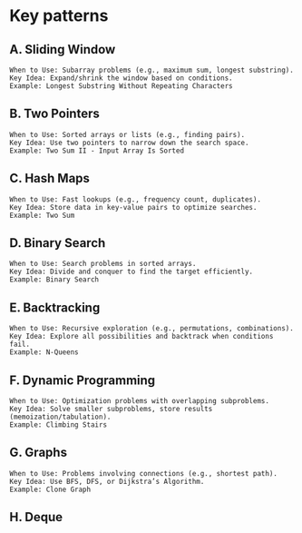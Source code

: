 # Key patterns

## A. Sliding Window

    When to Use: Subarray problems (e.g., maximum sum, longest substring).
    Key Idea: Expand/shrink the window based on conditions.
    Example: Longest Substring Without Repeating Characters

## B. Two Pointers

    When to Use: Sorted arrays or lists (e.g., finding pairs).
    Key Idea: Use two pointers to narrow down the search space.
    Example: Two Sum II - Input Array Is Sorted

## C. Hash Maps

    When to Use: Fast lookups (e.g., frequency count, duplicates).
    Key Idea: Store data in key-value pairs to optimize searches.
    Example: Two Sum

## D. Binary Search

    When to Use: Search problems in sorted arrays.
    Key Idea: Divide and conquer to find the target efficiently.
    Example: Binary Search

## E. Backtracking

    When to Use: Recursive exploration (e.g., permutations, combinations).
    Key Idea: Explore all possibilities and backtrack when conditions fail.
    Example: N-Queens

## F. Dynamic Programming

    When to Use: Optimization problems with overlapping subproblems.
    Key Idea: Solve smaller subproblems, store results (memoization/tabulation).
    Example: Climbing Stairs

## G. Graphs

    When to Use: Problems involving connections (e.g., shortest path).
    Key Idea: Use BFS, DFS, or Dijkstra’s Algorithm.
    Example: Clone Graph

## H. Deque
